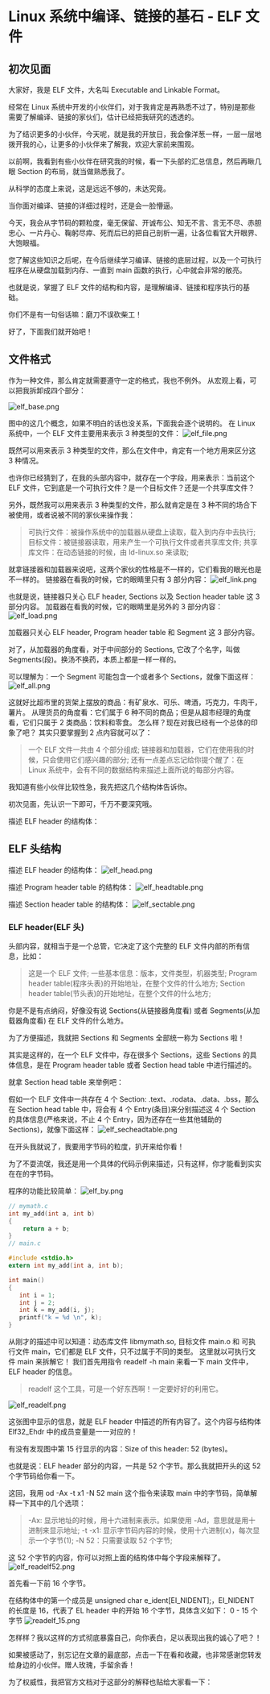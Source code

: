 # Linux 系统中编译、链接的基石 - ELF 文件

## 初次见面
大家好，我是 ELF 文件，大名叫 Executable and Linkable Format。

经常在 Linux 系统中开发的小伙伴们，对于我肯定是再熟悉不过了，特别是那些需要了解编译、链接的家伙们，估计已经把我研究的透透的。

为了结识更多的小伙伴，今天呢，就是我的开放日，我会像洋葱一样，一层一层地拨开我的心，让更多的小伙伴来了解我，欢迎大家前来围观。

以前啊，我看到有些小伙伴在研究我的时候，看一下头部的汇总信息，然后再瞅几眼 Section 的布局，就当做熟悉我了。

从科学的态度上来说，这是远远不够的，未达究竟。

当你面对编译、链接的详细过程时，还是会一脸懵逼。

今天，我会从字节码的颗粒度，毫无保留、开诚布公、知无不言、言无不尽、赤胆忠心、一片丹心、鞠躬尽瘁、死而后已的把自己剖析一遍，让各位看官大开眼界、大饱眼福。

您了解这些知识之后呢，在今后继续学习编译、链接的底层过程，以及一个可执行程序在从硬盘加载到内存、一直到 main 函数的执行，心中就会非常的敞亮。

也就是说，掌握了 ELF 文件的结构和内容，是理解编译、链接和程序执行的基础。

你们不是有一句俗话嘛：磨刀不误砍柴工！

好了，下面我们就开始吧！

## 文件格式
作为一种文件，那么肯定就需要遵守一定的格式，我也不例外。
从宏观上看，可以把我拆卸成四个部分：

![elf_base.png](figure/elf_base.png)

图中的这几个概念，如果不明白的话也没关系，下面我会逐个说明的。
在 Linux 系统中，一个 ELF 文件主要用来表示 3 种类型的文件：
![elf_file.png](figure/elf_file.png)

既然可以用来表示 3 种类型的文件，那么在文件中，肯定有一个地方用来区分这 3 种情况。

也许你已经猜到了，在我的头部内容中，就存在一个字段，用来表示：当前这个 ELF 文件，它到底是一个可执行文件？是一个目标文件？还是一个共享库文件？

另外，既然我可以用来表示 3 种类型的文件，那么就肯定是在 3 种不同的场合下被使用，或者说被不同的家伙来操作我：
>可执行文件：被操作系统中的加载器从硬盘上读取，载入到内存中去执行;
>目标文件：被链接器读取，用来产生一个可执行文件或者共享库文件;
>共享库文件：在动态链接的时候，由 ld-linux.so 来读取;

就拿链接器和加载器来说吧，这两个家伙的性格是不一样的，它们看我的眼光也是不一样的。
链接器在看我的时候，它的眼睛里只有 3 部分内容：
![elf_link.png](figure/elf_link.png)

也就是说，链接器只关心 ELF header, Sections 以及 Section header table 这 3 部分内容。
加载器在看我的时候，它的眼睛里是另外的 3 部分内容：
![elf_load.png](figure/elf_load.png)

加载器只关心 ELF header, Program header table 和 Segment 这 3 部分内容。

对了，从加载器的角度看，对于中间部分的 Sections, 它改了个名字，叫做 Segments(段)。换汤不换药，本质上都是一样一样的。

可以理解为：一个 Segment 可能包含一个或者多个 Sections，就像下面这样：
![elf_all.png](figure/elf_all.png)

这就好比超市里的货架上摆放的商品：有矿泉水、可乐、啤酒，巧克力，牛肉干，薯片。
从理货员的角度看：它们属于 6 种不同的商品；但是从超市经理的角度看，它们只属于 2 类商品：饮料和零食。
怎么样？现在对我已经有一个总体的印象了吧？
其实只要掌握到 2 点内容就可以了：
>一个 ELF 文件一共由 4 个部分组成;
>链接器和加载器，它们在使用我的时候，只会使用它们感兴趣的部分;
还有一点差点忘记给你提个醒了：在 Linux 系统中，会有不同的数据结构来描述上面所说的每部分内容。

我知道有些小伙伴比较性急，我先把这几个结构体告诉你。

初次见面，先认识一下即可，千万不要深究哦。

描述 ELF header 的结构体：

## ELF 头结构
描述 ELF header 的结构体：
![elf_head.png](/figure/elf_head.png)

描述 Program header table 的结构体：
![elf_headtable.png](/figure/elf_headtable.png)

描述 Section header table 的结构体：
![elf_sectable.png](/figure/elf_sectable.png)

### ELF header(ELF 头)
头部内容，就相当于是一个总管，它决定了这个完整的 ELF 文件内部的所有信息，比如：
>这是一个 ELF 文件;
>一些基本信息：版本，文件类型，机器类型;
>Program header table(程序头表)的开始地址，在整个文件的什么地方;
>Section header table(节头表)的开始地址，在整个文件的什么地方;

你是不是有点纳闷，好像没有说 Sections(从链接器角度看) 或者 Segments(从加载器角度看) 在 ELF 文件的什么地方。

为了方便描述，我就把 Sections 和 Segments 全部统一称为 Sections 啦！

其实是这样的，在一个 ELF 文件中，存在很多个 Sections，这些 Sections 的具体信息，是在 Program header table 或者 Section head table 中进行描述的。

就拿 Section head table 来举例吧：

假如一个 ELF 文件中一共存在 4 个 Section: .text、.rodata、.data、.bss，那么在 Section head table 中，将会有 4 个 Entry(条目)来分别描述这 4 个 Section 的具体信息(严格来说，不止 4 个 Entry，因为还存在一些其他辅助的 Sections)，就像下面这样：
![elf_secheadtable.png](/figure/elf_secheadtable.png)

在开头我就说了，我要用字节码的粒度，扒开来给你看！

为了不耍流氓，我还是用一个具体的代码示例来描述，只有这样，你才能看到实实在在的字节码。

程序的功能比较简单：
![elf_by.png](/figure/elf_by.png)

```c
// mymath.c
int my_add(int a, int b)
{
    return a + b;
}
// main.c

#include <stdio.h>
extern int my_add(int a, int b);

int main()
{
   int i = 1;
   int j = 2;
   int k = my_add(i, j);
   printf("k = %d \n", k);
}
```
从刚才的描述中可以知道：动态库文件 libmymath.so, 目标文件 main.o 和 可执行文件 main，它们都是 ELF 文件，只不过属于不同的类型。
这里就以可执行文件 main 来拆解它！
我们首先用指令 readelf -h main 来看一下 main 文件中，ELF header 的信息。

>readelf 这个工具，可是一个好东西啊！一定要好好的利用它。

![elf_readelf.png](/figure/elf_readelf.png)

这张图中显示的信息，就是 ELF header 中描述的所有内容了。这个内容与结构体 Elf32_Ehdr 中的成员变量是一一对应的！

有没有发现图中第 15 行显示的内容：Size of this header: 52 (bytes)。

也就是说：ELF header 部分的内容，一共是 52 个字节。那么我就把开头的这 52 个字节码给你看一下。

这回，我用 od -Ax -t x1 -N 52 main 这个指令来读取 main 中的字节码，简单解释一下其中的几个选项：
>-Ax: 显示地址的时候，用十六进制来表示。如果使用 -Ad，意思就是用十进制来显示地址;
>-t -x1: 显示字节码内容的时候，使用十六进制(x)，每次显示一个字节(1);
>-N 52：只需要读取 52 个字节;

这 52 个字节的内容，你可以对照上面的结构体中每个字段来解释了。
![elf_readelf52.png](/figure/elf_readelf52.png)

首先看一下前 16 个字节。

在结构体中的第一个成员是 unsigned char e_ident[EI_NIDENT];，EI_NIDENT 的长度是 16，代表了 EL header 中的开始 16 个字节，具体含义如下：
0 - 15 个字节
![readelf_15.png](/figure/readelf_15.png)

怎样样？我以这样的方式彻底暴露自己，向你表白，足以表现出我的诚心了吧？！

如果被感动了，别忘记在文章的最底部，点击一下在看和收藏，也非常感谢您转发给身边的小伙伴。赠人玫瑰，手留余香！

为了权威性，我把官方文档对于这部分的解释也贴给大家看一下：
